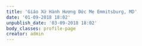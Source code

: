 ```yaml
---
title: 'Giáo Xứ Hành Hương Đức Mẹ Emmitsburg, MD'
date: '01-09-2018 18:02'
unpublish_date: '03-09-2018 18:02'
body_classes: profile-page
creator: admin
---
```


